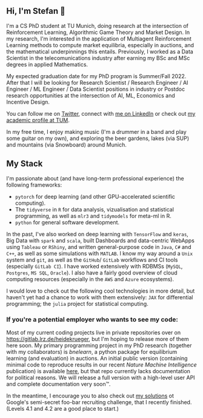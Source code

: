 ## Hi, I'm Stefan 👋

I'm a CS PhD student at TU Munich, doing research at the intersection of Reinforcement Learning, Algorithmic Game Theory and Market Design.
In my research, I'm interested in the application of Multiagent Reinforcement Learning methods to compute market equilibria, especially in auctions, and the mathematical underpinnings this entails. Previously, I worked as a Data Scientist in the telecomunications industry after earning my BSc and MSc degrees in applied Mathematics.

My expected graduation date for my PhD program is Summer/Fall 2022. After that I will be looking for Research Scientist / Research Engineer / AI Engineer / ML Engineer / Data Scientist positions in industry or Postdoc research opportunities at the intersection of AI, ML, Economics and Incentive Design.

You can follow me on [Twitter](https://twitter.com/hdkrgr), connect with [me on LinkedIn](https://www.linkedin.com/in/heidekrueger/) or check out [my academic profile at TUM](https://www.in.tum.de/en/dss/members/stefan-heidekrueger/).

In my free time, I enjoy making music (I'm a drummer in a band and play some guitar on my own), and exploring the beer gardens, lakes (via SUP) and mountains (via Snowboard) around Munich.

## My Stack

I'm passionate about (and have long-term professional experience) the following frameworks:

* `pytorch` for deep learning (and other GPU-accelerated scientific computing).
* The `tidyverse` in `R` for data analysis, vizualisation and statistical programming, as well as `mlr3` and `tidymodels` for meta-ml in R. 
* `python` for general software development.

In the past, I've also worked on deep learning with `TensorFlow` and `keras`, Big Data with `spark` and `scala`, built Dashboards and data-centric WebApps using `Tableau` or `RShiny`, and written general-purpose code in `Java`, `C#` and `C++`, as well as some simulations with `MATLAB`. I know my way around a `Unix` system and `git`, as well as the `GitHub`/ `GitLab` workflows and CI tools (especially `GitLab CI`). I have worked extensively with RDBMSs (`MySQL`, `Postgres`, `MS SQL`, `Oracle`). I also have a fairly good overview of cloud computing resources (especially in the `AWS` and `Azure` ecosystems).

I would love to check out the following cool technologies in more detail, but haven't yet had a chance to work with them extensively: `JAX` for differential programming; the `julia` project for statistical computing.


### If you're a potential employer who wants to see my code:

Most of my current coding projects live in private repositories over on https://gitlab.lrz.de/heidekrueger, but I'm hoping to release more of them here soon.
My primary programming project in my PhD research (together with my collaborators) is _bnelearn_, a python package for equilibrium learning (and evaluation) in auctions. An initial public version (containing minimal code to reproduce results in our recent _Nature Machine Intelligence_ publication) is available [here](https://github.com/heidekrueger/bnelearn), but that repo currently lacks documentation for political reasons. We will release a full version with a high-level user API and complete documentation very soon™.

In the meantime, I encourage you to also check out [my solutions](https://github.com/heidekrueger/f00b4r-Challenge) ot Google's semi-secret foo-bar recruiting challenge, that I recently finished. (Levels 4.1 and 4.2 are a good place to start.)
